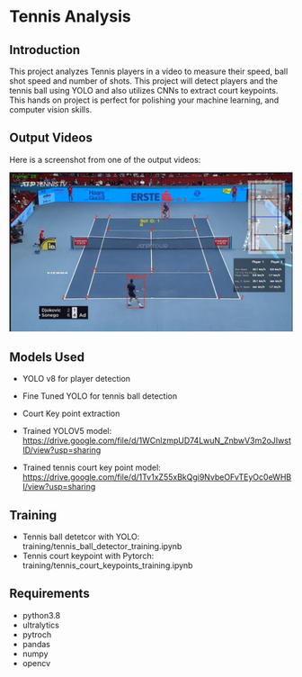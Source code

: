 
# Tennis Analysis

## Introduction
This project analyzes Tennis players in a video to measure their speed, ball shot speed and number of shots. This project will detect players and the tennis ball using YOLO and also utilizes CNNs to extract court keypoints. This hands on project is perfect for polishing your machine learning, and computer vision skills. 

## Output Videos
Here is a screenshot from one of the output videos:

![Screenshot](output_videos/screenshot.jpeg)

## Models Used
* YOLO v8 for player detection
* Fine Tuned YOLO for tennis ball detection
* Court Key point extraction

* Trained YOLOV5 model: https://drive.google.com/file/d/1WCnlzmpUD74LwuN_ZnbwV3m2oJIwstID/view?usp=sharing
* Trained tennis court key point model: https://drive.google.com/file/d/1Tv1xZ55xBkQgi9NvbeOFvTEyOc0eWHBI/view?usp=sharing

## Training
* Tennis ball detetcor with YOLO: training/tennis_ball_detector_training.ipynb
* Tennis court keypoint with Pytorch: training/tennis_court_keypoints_training.ipynb

## Requirements
* python3.8
* ultralytics
* pytroch
* pandas
* numpy 
* opencv
